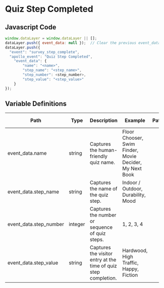 # Quiz Step Completed

### 

## Javascript Code
```js
window.dataLayer = window.dataLayer || [];
dataLayer.push({ event_data: null });  // Clear the previous event_data object.
dataLayer.push({
  "event": "survey_step_complete",
  "apollo_event": "Quiz Step Completed",
    "event_data": {
        "name": "<name>",
        "step_name": "<step_name>",
        "step_number": <step_number>,
        "step_value": "<step_value>"
    }
});
```

## Variable Definitions

|Path|Type|Description|Example|Pattern|Min Length|Max Length|Minimum|Maximum|Multiple Of|
| --- | --- | --- | --- | --- | --- | --- | --- | --- | --- |
|event_data.name|string|Captures the human-friendly quiz name.|Floor Chooser, Swim Finder, Movie Decider, My Next Book|||||||
|event_data.step_name|string|Captures the name of the quiz step.|Indoor \/ Outdoor, Durability, Mood|||||||
|event_data.step_number|integer|Captures the number or sequence of quiz steps.|1, 2, 3, 4||||1|||
|event_data.step_value|string|Captures the visitor entry at the time of quiz step completion.|Hardwood, High Traffic, Happy, Fiction|||||||




